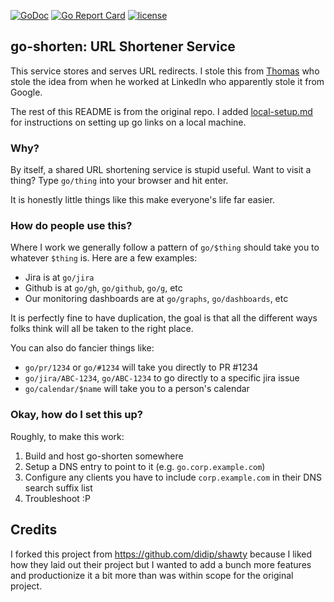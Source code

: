 [![GoDoc](https://godoc.org/github.com/ckw017/go-shorten?status.svg)](http://godoc.org/github.com/thomaso-mirodin/go-shorten)
[![Go Report Card](https://goreportcard.com/badge/github.com/ckw017/go-shorten)](https://goreportcard.com/report/github.com/thomaso-mirodin/go-shorten)
[![license](http://img.shields.io/badge/license-MIT-red.svg?style=flat)](https://raw.githubusercontent.com/ckw017/go-shorten/master/LICENSE)

## go-shorten: URL Shortener Service

This service stores and serves URL redirects. I stole this from [Thomas](https://github.com/thomasdesr/go-shorten) who stole the idea from when he worked at LinkedIn who apparently stole it from Google.

The rest of this README is from the original repo. I added [local-setup.md](local-setup.md) for instructions on setting up go links on a local machine.
### Why?

By itself, a shared URL shortening service is stupid useful. Want to visit a thing? Type `go/thing` into your browser and hit enter.

It is honestly little things like this make everyone's life far easier.

### How do people use this?

Where I work we generally follow a pattern of `go/$thing` should take you to whatever `$thing` is. Here are a few examples:
* Jira is at `go/jira`
* Github is at `go/gh`, `go/github`, `go/g`, etc
* Our monitoring dashboards are at `go/graphs`, `go/dashboards`, etc

It is perfectly fine to have duplication, the goal is that all the different ways folks think will all be taken to the right place.

You can also do fancier things like:
* `go/pr/1234` or `go/#1234` will take you directly to PR #1234
* `go/jira/ABC-1234`, `go/ABC-1234` to go directly to a specific jira issue
* `go/calendar/$name` will take you to a person's calendar

### Okay, how do I set this up?

Roughly, to make this work:
1. Build and host go-shorten somewhere
2. Setup a DNS entry to point to it (e.g. `go.corp.example.com`)
3. Configure any clients you have to include `corp.example.com` in their DNS search suffix list
4. Troubleshoot :P

## Credits

I forked this project from <https://github.com/didip/shawty> because I liked how they laid out their project but I wanted to add a bunch more features and productionize it a bit more than was within scope for the original project.
